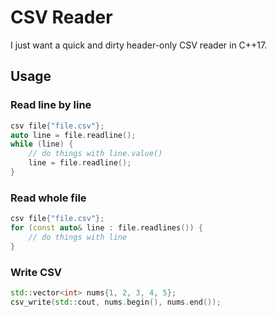 # CSV Reader
I just want a quick and dirty header-only CSV reader in C++17.

## Usage
### Read line by line
```cpp
csv file{"file.csv"};
auto line = file.readline();
while (line) {
    // do things with line.value()
    line = file.readline();
}
```

### Read whole file
```cpp
csv file{"file.csv"};
for (const auto& line : file.readlines()) {
    // do things with line
}
```

### Write CSV
```cpp
std::vector<int> nums{1, 2, 3, 4, 5};
csv_write(std::cout, nums.begin(), nums.end());
```
